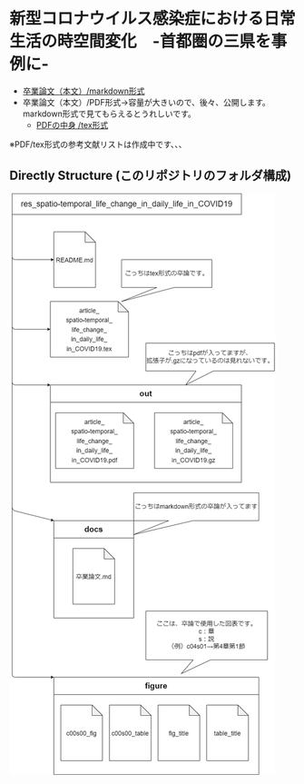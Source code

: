 # 新型コロナウイルス感染症における日常生活の時空間変化　-首都圏の三県を事例に-

- [卒業論文（本文）/markdown形式](./Docs/article_新型コロナウイルス感染症における日常生活の時空間変化.md)  
- 卒業論文（本文）/PDF形式→容量が大きいので、後々、公開します。markdown形式で見てもらえるとうれしいです。  
  - [PDFの中身 /tex形式](./Docs/article_spatio-temporal_life_change_in_daily_life_in_COVID19.tex)

※PDF/tex形式の参考文献リストは作成中です、、、

## Directly Structure (このリポジトリのフォルダ構成)

![Directly Structure](./Figure/fig_structuring_directly_パブリックリポジトリ用.png)
